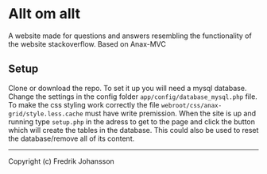 Allt om allt
============

A website made for questions and answers resembling the functionality of the website stackoverflow. Based on Anax-MVC

Setup
-----

Clone or download the repo. To set it up you will need a mysql database. Change the settings in the config folder <code>app/config/database_mysql.php</code> file. To make the css styling work correctly the file <code>webroot/css/anax-grid/style.less.cache</code> must have write premission. When the site is up and running type <code>setup.php</code> in the adress to get to the page and click the button which will create the tables in the database. This could also be used to reset the database/remove all of its content.

* * *

Copyright (c) Fredrik Johansson




